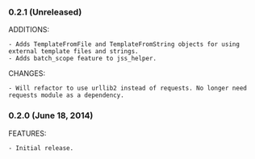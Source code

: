 ### 0.2.1 (Unreleased)

ADDITIONS:

	- Adds TemplateFromFile and TemplateFromString objects for using external template files and strings. 
	- Adds batch_scope feature to jss_helper.

CHANGES:

	- Will refactor to use urllib2 instead of requests. No longer need requests module as a dependency.

### 0.2.0 (June 18, 2014)

FEATURES:

	- Initial release.